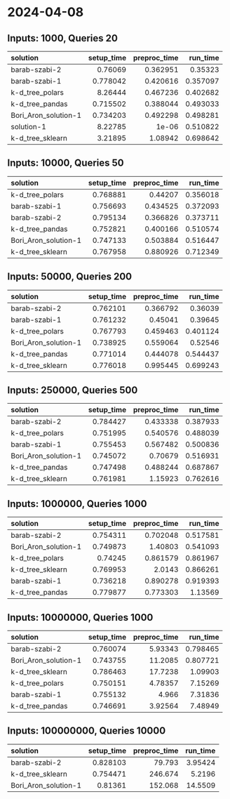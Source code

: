 # 2024-04-08

## Inputs: 1000, Queries 20

| solution             |   setup_time |   preproc_time |   run_time |
|:---------------------|-------------:|---------------:|-----------:|
| barab-szabi-2        |     0.76069  |       0.362951 |   0.35323  |
| barab-szabi-1        |     0.778042 |       0.420616 |   0.357097 |
| k-d_tree_polars      |     8.26444  |       0.467236 |   0.402682 |
| k-d_tree_pandas      |     0.715502 |       0.388044 |   0.493033 |
| Bori_Aron_solution-1 |     0.734203 |       0.492298 |   0.498281 |
| solution-1           |     8.22785  |       1e-06    |   0.510822 |
| k-d_tree_sklearn     |     3.21895  |       1.08942  |   0.698642 |

## Inputs: 10000, Queries 50

| solution             |   setup_time |   preproc_time |   run_time |
|:---------------------|-------------:|---------------:|-----------:|
| k-d_tree_polars      |     0.768881 |       0.44207  |   0.356018 |
| barab-szabi-1        |     0.756693 |       0.434525 |   0.372093 |
| barab-szabi-2        |     0.795134 |       0.366826 |   0.373711 |
| k-d_tree_pandas      |     0.752821 |       0.400166 |   0.510574 |
| Bori_Aron_solution-1 |     0.747133 |       0.503884 |   0.516447 |
| k-d_tree_sklearn     |     0.767958 |       0.880926 |   0.712349 |

## Inputs: 50000, Queries 200

| solution             |   setup_time |   preproc_time |   run_time |
|:---------------------|-------------:|---------------:|-----------:|
| barab-szabi-2        |     0.762101 |       0.366792 |   0.36039  |
| barab-szabi-1        |     0.761232 |       0.45041  |   0.39645  |
| k-d_tree_polars      |     0.767793 |       0.459463 |   0.401124 |
| Bori_Aron_solution-1 |     0.738925 |       0.559064 |   0.52546  |
| k-d_tree_pandas      |     0.771014 |       0.444078 |   0.544437 |
| k-d_tree_sklearn     |     0.776018 |       0.995445 |   0.699243 |

## Inputs: 250000, Queries 500

| solution             |   setup_time |   preproc_time |   run_time |
|:---------------------|-------------:|---------------:|-----------:|
| barab-szabi-2        |     0.784427 |       0.433338 |   0.387933 |
| k-d_tree_polars      |     0.751995 |       0.540576 |   0.488039 |
| barab-szabi-1        |     0.755453 |       0.567482 |   0.500836 |
| Bori_Aron_solution-1 |     0.745072 |       0.70679  |   0.516931 |
| k-d_tree_pandas      |     0.747498 |       0.488244 |   0.687867 |
| k-d_tree_sklearn     |     0.761981 |       1.15923  |   0.762616 |

## Inputs: 1000000, Queries 1000

| solution             |   setup_time |   preproc_time |   run_time |
|:---------------------|-------------:|---------------:|-----------:|
| barab-szabi-2        |     0.754311 |       0.702048 |   0.517581 |
| Bori_Aron_solution-1 |     0.749873 |       1.40803  |   0.541093 |
| k-d_tree_polars      |     0.74245  |       0.861579 |   0.861967 |
| k-d_tree_sklearn     |     0.769953 |       2.0143   |   0.866261 |
| barab-szabi-1        |     0.736218 |       0.890278 |   0.919393 |
| k-d_tree_pandas      |     0.779877 |       0.773303 |   1.13569  |

## Inputs: 10000000, Queries 1000

| solution             |   setup_time |   preproc_time |   run_time |
|:---------------------|-------------:|---------------:|-----------:|
| barab-szabi-2        |     0.760074 |        5.93343 |   0.798465 |
| Bori_Aron_solution-1 |     0.743755 |       11.2085  |   0.807721 |
| k-d_tree_sklearn     |     0.786463 |       17.7238  |   1.09903  |
| k-d_tree_polars      |     0.750151 |        4.78357 |   7.15269  |
| barab-szabi-1        |     0.755132 |        4.966   |   7.31836  |
| k-d_tree_pandas      |     0.746691 |        3.92564 |   7.48949  |

## Inputs: 100000000, Queries 10000

| solution             |   setup_time |   preproc_time |   run_time |
|:---------------------|-------------:|---------------:|-----------:|
| barab-szabi-2        |     0.828103 |         79.793 |    3.95424 |
| k-d_tree_sklearn     |     0.754471 |        246.674 |    5.2196  |
| Bori_Aron_solution-1 |     0.81361  |        152.068 |   14.5509  |